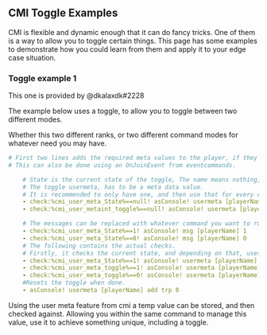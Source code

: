 ## CMI Toggle Examples

CMI is flexible and dynamic enough that it can do fancy tricks. One of them is a way to allow you to toggle certain things. This page has some examples to demonstrate how you could learn from them and apply it to your edge case situation.

### Toggle example 1

This one is provided by @dkalaxdk#2228

The example below uses a toggle, to allow you to toggle between two different modes.

Whether this two different ranks, or two different command modes for whatever need you may have.
```yaml
# First two lines adds the required meta values to the player, if they haven't been created before.
# This can also be done using an OnJoinEvent from eventcommands.

    # State is the current state of the toggle, The name means nothing, and can be replaced with whatever you want(Can also be the current rank of the user).
    # The toggle usermeta, has to be a meta data value.
    # It is recommended to only have one, and then use that for every command, to limit the amount of usermeta needed.
    - check:%cmi_user_meta_State%==null! asConsole! usermeta [playerName] add rp 1
    - check:%cmi_user_metaint_toggle%==null! asConsole! usermeta [playerName] add trp 0

    # The messages can be replaced with whatever command you want to run. (Either permissions change or something like that.)
    - check:%cmi_user_meta_State%==1! asConsole! msg [playerName] 1
    - check:%cmi_user_meta_State%==0! asConsole! msg [playerName] 0
    # The following contains the actual checks.
    # Firstly, it checks the current state, and depending on that, uses usermeta to decide whether or not the value should be toggled.
    - check:%cmi_user_meta_State%==1! asConsole! usermeta [playerName] add trp 1
    - check:%cmi_user_meta_toggle%==1! asConsole! usermeta [playerName] add temprp 0
    - check:%cmi_user_meta_toggle%==0! asConsole! usermeta [playerName] add temprp 1
    #Resets the toggle when done.
    - asConsole! usermeta [playerName] add trp 0
```

Using the user meta feature from cmi a temp value can be stored, and then checked against. Allowing you within the same command to manage this value, use it to achieve something unique, including a toggle.
